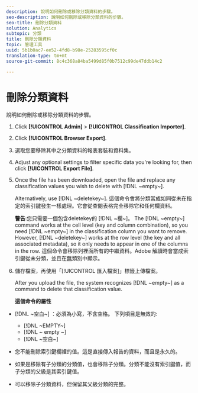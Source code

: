 ```yaml
---
description: 說明如何刪除或移除分類資料的步驟。
seo-description: 說明如何刪除或移除分類資料的步驟。
seo-title: 刪除分類資料
solution: Analytics
subtopic: 分類
title: 刪除分類資料
topic: 管理工具
uuid: 5b1b0ac7-ee52-4fd8-b98e-25283595cf0c
translation-type: tm+mt
source-git-commit: 8c4c368a84ba5499d85f0b7512c99de47ddb14c2

---
```



# 刪除分類資料

說明如何刪除或移除分類資料的步驟。

1. Click **[!UICONTROL Admin]** &gt; **[!UICONTROL Classification Importer]**.
1. Click **[!UICONTROL Browser Export]**.
1. 選取您要移除其中之分類資料的報表套裝和資料集。
1. Adjust any optional settings to filter specific data you're looking for, then click **[!UICONTROL Export File]**.
1. Once the file has been downloaded, open the file and replace any classification values you wish to delete with [!DNL ~empty~].

   Alternatively, use [!DNL ~deletekey~]. 這個命令會將分類當成如同從未在指定的索引鍵發生一樣處理。它會從查閱表格完全移除它和任何欄資料。

   **警告**:您只需要一個包含deletekey的 [!DNL ~欄~]。 The [!DNL ~empty~] command works at the cell level (key and column combination), so you need [!DNL ~empty~] in the classification column you want to remove. However, [!DNL ~deletekey~] works at the row level (the key and all associated metadata), so it only needs to appear in one of the columns in the row. 這個命令會移除列裡面所有的中繼資料。Adobe 解讀時會當成索引鍵從未分類，並且在[無](/help/components/c-classifications2/c-classifications-importer/nonclassified-keys.md#concept_233E51DDF3084FF7B7EA89381C73C5FF)類別中顯示。

1. 儲存檔案，再使用「[!UICONTROL 匯入檔案]」標籤上傳檔案。

   After you upload the file, the system recognizes [!DNL ~empty~] as a command to delete that classification value.

   **這個命令的屬性**

* [!DNL ~空白~] ：必須為小寫，不含空格。 下列項目是無效的:

   * [!DNL ~EMPTY~]
   * [!DNL ~ empty ~]
   * [!DNL ~空白~]

* 您不能刪除索引鍵欄裡的值。這是直接傳入報告的資料，而且是永久的。
* 如果是移除有子分類的分類值，也會移除子分類。分類不能沒有索引鍵值，而子分類的父級是其索引鍵值。
* 可以移除子分類資料，但保留其父級分類的完整。

